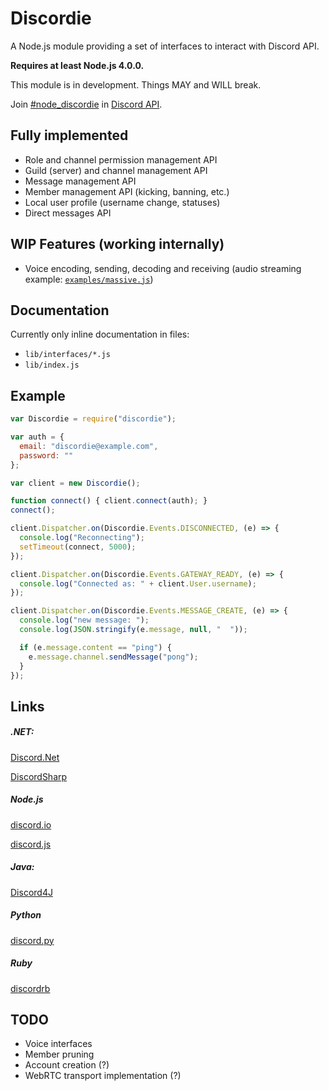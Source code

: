 # Discordie

A Node.js module providing a set of interfaces to interact with Discord API.

**Requires at least Node.js 4.0.0.**

This module is in development. Things MAY and WILL break.

Join [#node_discordie](https://discord.gg/0SBTUU1wZTWO5NWd) in [Discord API](https://discord.gg/0SBTUU1wZTWO5NWd).

## Fully implemented

* Role and channel permission management API
* Guild (server) and channel management API
* Message management API
* Member management API (kicking, banning, etc.)
* Local user profile (username change, statuses)
* Direct messages API

## WIP Features (working internally)

* Voice encoding, sending, decoding and receiving
(audio streaming example: [`examples/massive.js`](https://github.com/qeled/discordie/blob/master/examples/massive.js))

## Documentation

Currently only inline documentation in files:
* `lib/interfaces/*.js`
* `lib/index.js`

## Example

```js
var Discordie = require("discordie");

var auth = {
  email: "discordie@example.com",
  password: ""
};

var client = new Discordie();

function connect() { client.connect(auth); }
connect();

client.Dispatcher.on(Discordie.Events.DISCONNECTED, (e) => {
  console.log("Reconnecting");
  setTimeout(connect, 5000);
});

client.Dispatcher.on(Discordie.Events.GATEWAY_READY, (e) => {
  console.log("Connected as: " + client.User.username);
});

client.Dispatcher.on(Discordie.Events.MESSAGE_CREATE, (e) => {
  console.log("new message: ");
  console.log(JSON.stringify(e.message, null, "  "));

  if (e.message.content == "ping") {
    e.message.channel.sendMessage("pong");
  }
});
```

## Links

##### .NET:
[Discord.Net](https://github.com/RogueException/Discord.Net)

[DiscordSharp](https://github.com/Luigifan/DiscordSharp)

##### Node.js
[discord.io](https://github.com/izy521/node-discord)

[discord.js](https://github.com/hydrabolt/discord.js)

##### Java:
[Discord4J](https://github.com/nerd/Discord4J)

##### Python
[discord.py](https://github.com/Rapptz/discord.py)

##### Ruby
[discordrb](https://github.com/meew0/discordrb)


## TODO

* Voice interfaces
* Member pruning
* Account creation (?)
* WebRTC transport implementation (?)

